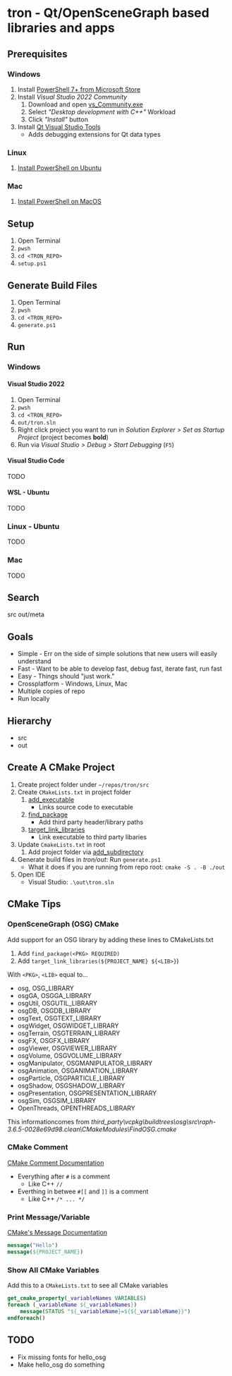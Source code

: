 # tron - Qt/OpenSceneGraph based libraries and apps

## Prerequisites

### Windows

1. Install [PowerShell 7+ from Microsoft Store](https://www.microsoft.com/en-us/p/powershell/9mz1snwt0n5d)
2. Install *Visual Studio 2022 Community*
   1. Download and open [vs_Community.exe](https://aka.ms/vs/17/release/vs_community.exe)
   2.  Select *"Desktop development with C++"* Workload
   3.  Click *"Install"* button
3.  Install [Qt Visual Studio Tools](https://marketplace.visualstudio.com/items?itemName=TheQtCompany.QtVisualStudioTools2022)
    * Adds debugging extensions for Qt data types

### Linux

1. [Install PowerShell on Ubuntu](https://docs.microsoft.com/en-us/powershell/scripting/install/install-ubuntu)

### Mac

1. [Install PowerShell on MacOS](https://docs.microsoft.com/en-us/powershell/scripting/install/installing-powershell-on-macos)

## Setup

1. Open Terminal
2. `pwsh`
3. `cd <TRON_REPO>`
4. `setup.ps1`

## Generate Build Files

1. Open Terminal
2. `pwsh`
3. `cd <TRON_REPO>`
4. `generate.ps1`

## Run

### Windows

#### Visual Studio 2022

1. Open Terminal
2. `pwsh`
3. `cd <TRON_REPO>`
4. `out/tron.sln`
5. Right click project you want to run in *Solution Explorer > Set as Startup Project* (project becomes **bold**)
6. Run via *Visual Studio > Debug > Start Debugging* (`F5`)

#### Visual Studio Code
TODO

#### WSL - Ubuntu
TODO
### Linux - Ubuntu

TODO
### Mac

TODO
## Search

src 
out/meta

## Goals

* Simple - Err on the side of simple solutions that new users will easily understand
* Fast - Want to be able to develop fast, debug fast, iterate fast, run fast
* Easy - Things should "just work." 
* Crossplatform - Windows, Linux, Mac
* Multiple copies of repo 
* Run locally 

## Hierarchy

* src
* out


## Create A CMake Project 

1. Create project folder under `~/repos/tron/src`
2. Create `CMakeLists.txt` in project folder
   1. [add_executable](https://cmake.org/cmake/help/latest/command/add_executable.html)
      * Links source code to executable 
   2. [find_package](https://cmake.org/cmake/help/latest/command/find_package.html)
      * Add third party header/library paths
   3. [target_link_libraries](https://cmake.org/cmake/help/latest/command/target_link_libraries.html)
      * Link executable to third party libaries 
3. Update `CmakeLists.txt` in root
   1. Add project folder via [add_subdirectory](https://cmake.org/cmake/help/latest/command/add_subdirectory.html)
4. Generate build files in *tron/out*: Run `generate.ps1` 
   * What it does if you are running from repo root: `cmake -S . -B ./out`
5. Open IDE
   * Visual Studio: `.\out\tron.sln`

## CMake Tips

### OpenSceneGraph (OSG) CMake 

Add support for an OSG library by adding these lines to CMakeLists.txt

1. Add `find_package(<PKG> REQUIRED)`
2. Add `target_link_libraries(${PROJECT_NAME} ${<LIB>}`)

With `<PKG>`, `<LIB>` equal to...
* osg, OSG_LIBRARY
* osgGA, OSGGA_LIBRARY
* osgUtil, OSGUTIL_LIBRARY
* osgDB, OSGDB_LIBRARY
* osgText, OSGTEXT_LIBRARY
* osgWidget, OSGWIDGET_LIBRARY
* osgTerrain, OSGTERRAIN_LIBRARY
* osgFX, OSGFX_LIBRARY
* osgViewer, OSGVIEWER_LIBRARY
* osgVolume, OSGVOLUME_LIBRARY
* osgManipulator, OSGMANIPULATOR_LIBRARY
* osgAnimation, OSGANIMATION_LIBRARY
* osgParticle, OSGPARTICLE_LIBRARY
* osgShadow, OSGSHADOW_LIBRARY
* osgPresentation, OSGPRESENTATION_LIBRARY
* osgSim, OSGSIM_LIBRARY
* OpenThreads, OPENTHREADS_LIBRARY

This informationcomes from *third_party\vcpkg\buildtrees\osg\src\raph-3.6.5-0028e69d98.clean\CMakeModules\FindOSG.cmake*

### CMake Comment

[CMake Comment Documentation](https://cmake.org/cmake/help/v3.1/manual/cmake-language.7.html#comments)

* Everything after `#` is a comment 
  * Like C++ `//`
* Everthing in betwee `#[[` and `]]` is a comment
  * Like C++ `/* ... */`
### Print Message/Variable

[CMake's Message Documentation](https://cmake.org/cmake/help/latest/command/message.html)

```cmake
message("Hello")
message(${PROJECT_NAME})
```
### Show All CMake Variables

Add this to a `CMakeLists.txt` to see all CMake variables

```cmake
get_cmake_property(_variableNames VARIABLES)
foreach (_variableName ${_variableNames})
    message(STATUS "${_variableName}=${${_variableName}}")
endforeach()
```


## TODO

* Fix missing fonts for hello_osg
* Make hello_osg do something